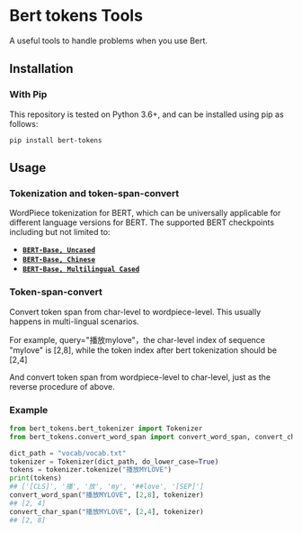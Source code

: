 # Bert tokens Tools

A useful tools to handle problems when you use Bert.

## Installation

### With Pip
This repository is tested on Python 3.6+, and can be installed using pip as follows:
```shell
pip install bert-tokens
```

## Usage

### Tokenization and token-span-convert
WordPiece tokenization for BERT, which can be universally applicable for different language versions for BERT. The supported BERT checkpoints including but not limited to:
- **[`BERT-Base, Uncased`](https://storage.googleapis.com/bert_models/2020_02_20/uncased_L-12_H-768_A-12.zip)**
- **[`BERT-Base, Chinese`](https://storage.googleapis.com/bert_models/2018_11_03/chinese_L-12_H-768_A-12.zip)**
- **[`BERT-Base, Multilingual Cased`](https://storage.googleapis.com/bert_models/2018_11_23/multi_cased_L-12_H-768_A-12.zip)**

### Token-span-convert
Convert token span from char-level to wordpiece-level. This usually happens in multi-lingual scenarios.

For example, query="播放mylove"，the char-level index of sequence "mylove" is [2,8], while the token index after bert tokenization should be [2,4]

And convert token span from wordpiece-level to char-level, just as the reverse procedure of above.

### Example
```python
from bert_tokens.bert_tokenizer import Tokenizer
from bert_tokens.convert_word_span import convert_word_span, convert_char_span

dict_path = "vocab/vocab.txt"
tokenizer = Tokenizer(dict_path, do_lower_case=True)
tokens = tokenizer.tokenize("播放MYLOVE")
print(tokens)
## ['[CLS]', '播', '放', 'my', '##love', '[SEP]']
convert_word_span("播放MYLOVE", [2,8], tokenizer)
## [2, 4]
convert_char_span("播放MYLOVE", [2,4], tokenizer)
## [2, 8]
```
